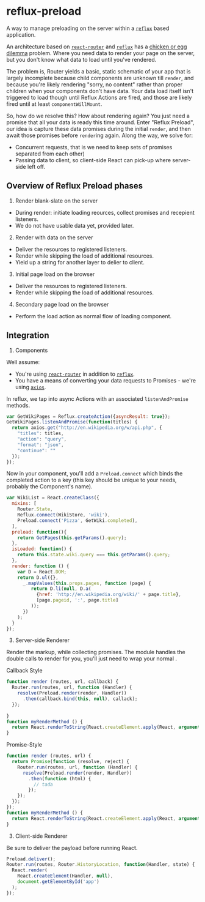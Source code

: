 # reflux-preload

A way to manage preloading on the server within a [`reflux`](https://www.npmjs.com/package/reflux) based application.


An architecture based on [`react-router`](https://npmjs.com/package/react-router) and [`reflux`](https://npmjs.com/package/reflux) has a [chicken or egg dilemma](http://en.wikipedia.org/wiki/Chicken_or_the_egg) problem.  Where you need data to render your page on the server, but you don't know what data to load until you've rendered.

 The problem is, Router yields a basic, static schematic of your app that is largely incomplete because child components are unknown till `render`, and because you're likely rendering "sorry, no content" rather than proper children when your components don't have data.  Your data load itself isn't triggered to load though until Reflux Actions are fired, and those are likely fired until at least `componentWillMount`.

 So, how do we resolve this? How about rendering again?  You just need a promise that all your data is ready this time around.  Enter "Reflux Preload", our idea is capture these data promises during the initial `render`, and then await those promises before `render`ing again.  Along the way, we solve for:

 * Concurrent requests, that is we need to keep sets of promises separated from each other)
 * Passing data to client, so client-side React can pick-up where server-side left off.

## Overview of Reflux Preload phases

1. Render blank-slate on the server
  - During render: initiate loading reources, collect promises and recepient listeners.
  - We do not have usable data yet, provided later.

2. Render with data on the server
  - Deliver the resources to registered listeners.
  - Render while skipping the load of additional resources.
  - Yield up a string for another layer to delier to client.

3. Initial page load on the browser
  - Deliver the resources to registered listeners.
  - Render while skipping the load of additional resources.

4. Secondary page load on the browser
  - Perform the load action as normal flow of loading component.

## Integration


1. Components

Well assume:
* You're using [`react-router`](https://www.npmjs.com/package/react-router) in addition to [`reflux`](https://www.npmjs.com/package/reflux).
* You have a means of converting your data requests to Promises - we're using [`axios`](https://www.npmjs.com/package/axios).

In reflux, we tap into async Actions with an associated `listenAndPromise` methods.

```js
var GetWikiPages = Reflux.createAction({asyncResult: true});
GetWikiPages.listenAndPromise(function(titles) {
  return axios.get("http://en.wikipedia.org/w/api.php", {
    "titles": titles,
    "action": "query",
    "format": "json",
    "continue": ""
  });
});
```

Now in your component, you'll add a `Preload.connect` which binds the completed action to a key (this key should be unique to your needs, probably the Component's name).

```js
var WikiList = React.createClass({
  mixins: [
    Router.State,
    Reflux.connect(WikiStore, 'wiki'),
    Preload.connect('Pizza', GetWiki.completed),
  ],
  preload: function(){
    return GetPages(this.getParams().query);
  },
  isLoaded: function() {
    return this.state.wiki.query === this.getParams().query;
  },
  render: function () {
    var D = React.DOM;
    return D.ul({},
      _.mapValues(this.props.pages, function (page) {
         return D.li(null, D.a(
           {href: 'http://en.wikipedia.org/wiki/' + page.title},
           [page.pageid, ':', page.title]
         ));
      })
    );
  }
});

```

3. Server-side Renderer


Render the markup, while collecting promises.  The module handles the double calls to render for you, you'll just need to wrap your normal .


Callback Style
```js
function render (routes, url, callback) {
  Router.run(routes, url, function (Handler) {
    resolve(Preload.render(render, Handler))
      .then(callback.bind(this, null), callack);
  });
  
}
function myRenderMethod () {
  return React.renderToString(React.createElement.apply(React, arguments));
}
```

Promise-Style
```js
function render (routes, url) {
  return Promise(function (resolve, reject) {
    Router.run(routes, url, function (Handler) {
      resolve(Preload.render(render, Handler))
        .then(function (html) {
          // tada
        });
    });
  });
});
function myRenderMethod () {
  return React.renderToString(React.createElement.apply(React, arguments));
}
```

3. Client-side Renderer

Be sure to deliver the payload before running React.

```js
Preload.deliver();
Router.run(routes, Router.HistoryLocation, function(Handler, state) {
  React.render(
    React.createElement(Handler, null),
    document.getElementById('app')
  );
});
```
